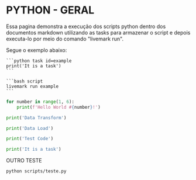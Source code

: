 # PYTHON - GERAL

Essa pagina demonstra a execução dos scripts python dentro dos documentos markdown utilizando as tasks para armazenar o script e depois
executa-lo por meio do comando "livemark run".

Segue o exemplo abaixo:

````
```python task id=example
print('It is a task')
```
````

````
```bash script
livemark run example
```
````

```python script
for number in range(1, 6):
    print(f'Hello World #{number}!')
```

```python task id=data-transform
print('Data Transform')
```
```python task id=data-load
print('Data Load')
```

```python task id=test-code
print('Test Code')
```

```python task id=example
print('It is a task')
```

OUTRO TESTE

```bash script
python scripts/teste.py
```